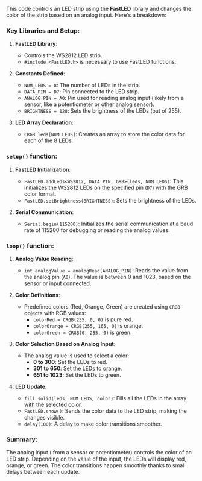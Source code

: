 This code controls an LED strip using the **FastLED** library and changes the color of the strip based on an analog input. Here's a breakdown:

### Key Libraries and Setup:
1. **FastLED Library**: 
   - Controls the WS2812 LED strip.
   - `#include <FastLED.h>` is necessary to use FastLED functions.
   
2. **Constants Defined**:
   - `NUM_LEDS = 8`: The number of LEDs in the strip.
   - `DATA_PIN = D7`: Pin connected to the LED strip.
   - `ANALOG_PIN = A0`: Pin used for reading analog input (likely from a sensor, like a potentiometer or other analog sensor).
   - `BRIGHTNESS = 128`: Sets the brightness of the LEDs (out of 255).

3. **LED Array Declaration**:
   - `CRGB leds[NUM_LEDS]`: Creates an array to store the color data for each of the 8 LEDs.

### `setup()` function:
1. **FastLED Initialization**:
   - `FastLED.addLeds<WS2812, DATA_PIN, GRB>(leds, NUM_LEDS)`: This initializes the WS2812 LEDs on the specified pin (`D7`) with the GRB color format.
   - `FastLED.setBrightness(BRIGHTNESS)`: Sets the brightness of the LEDs.

2. **Serial Communication**: 
   - `Serial.begin(115200)`: Initializes the serial communication at a baud rate of 115200 for debugging or reading the analog values.

### `loop()` function:
1. **Analog Value Reading**:
   - `int analogValue = analogRead(ANALOG_PIN)`: Reads the value from the analog pin (`A0`). The value is between 0 and 1023, based on the sensor or input connected.

2. **Color Definitions**:
   - Predefined colors (Red, Orange, Green) are created using `CRGB` objects with RGB values:
     - `colorRed = CRGB(255, 0, 0)` is pure red.
     - `colorOrange = CRGB(255, 165, 0)` is orange.
     - `colorGreen = CRGB(0, 255, 0)` is green.

3. **Color Selection Based on Analog Input**:
   - The analog value is used to select a color:
     - **0 to 300**: Set the LEDs to red.
     - **301 to 650**: Set the LEDs to orange.
     - **651 to 1023**: Set the LEDs to green.

4. **LED Update**:
   - `fill_solid(leds, NUM_LEDS, color)`: Fills all the LEDs in the array with the selected color.
   - `FastLED.show()`: Sends the color data to the LED strip, making the changes visible.
   - `delay(100)`: A delay to make color transitions smoother.

### Summary:
The analog input ( from a sensor or potentiometer) controls the color of an LED strip. Depending on the value of the input, the LEDs will display red, orange, or green. The color transitions happen smoothly thanks to small delays between each update.
